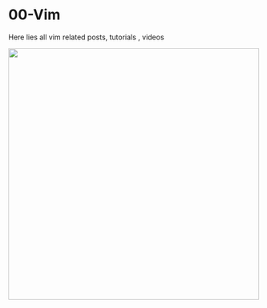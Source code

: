 # 00-Vim
Here lies all vim related posts, tutorials , videos






<a href="https://en.wikipedia.org/wiki/Vim_(text_editor)"><img src="https://en.wikipedia.org/wiki/Vim_(text_editor)#/media/File:Vimlogo.svg" width="500"/></a>
